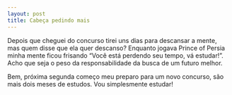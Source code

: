 ```yaml
---
layout: post
title: Cabeça pedindo mais
---
```


Depois que cheguei do concurso tirei uns dias para descansar a mente, mas quem disse que ela quer descanso? Enquanto jogava Prince of Persia minha mente ficou frisando “Você está perdendo seu tempo, vá estudar!”. Acho que seja o peso da responsabilidade da busca de um futuro melhor.

Bem, próxima segunda começo meu preparo para um novo concurso, são mais dois meses de estudos. Vou simplesmente estudar!